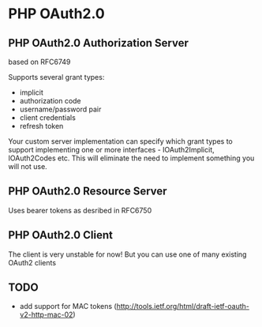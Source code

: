 # PHP OAuth2.0

## PHP OAuth2.0 Authorization Server
based on RFC6749 

Supports several grant types:
 - implicit
 - authorization code
 - username/password pair
 - client credentials
 - refresh token

Your custom server implementation can specify which grant types to support
implementing one or more interfaces - IOAuth2Implicit, IOAuth2Codes etc.
This will eliminate the need to implement something you will not use.

## PHP OAuth2.0 Resource Server
Uses bearer tokens as desribed in RFC6750

## PHP OAuth2.0 Client
The client is very unstable for now! But you can use one of many existing OAuth2 clients

## TODO
 - add support for MAC tokens (http://tools.ietf.org/html/draft-ietf-oauth-v2-http-mac-02)
